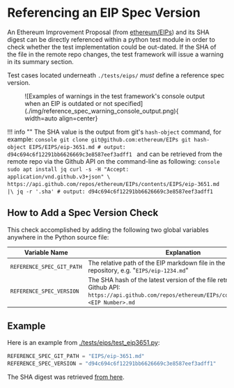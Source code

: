 # Referencing an EIP Spec Version

An Ethereum Improvement Proposal (from [ethereum/EIPs](https://github.com/ethereum/EIPs/tree/master/EIPS)) and its SHA digest can be directly referenced within a python test module in order to check whether the test implementation could be out-dated. If the SHA of the file in the remote repo changes, the test framework will issue a warning in its summary section.

Test cases located underneath `./tests/eips/` _must_ define a reference spec version.

<figure markdown>
 ![Examples of warnings in the test framework's console output when an EIP is outdated or not specified](./img/reference_spec_warning_console_output.png){ width=auto align=center}
</figure>

!!! info ""
    The SHA value is the output from git's `hash-object` command, for example:
    ```console
    git clone git@github.com:ethereum/EIPs
    git hash-object EIPS/EIPS/eip-3651.md
    # output: d94c694c6f12291bb6626669c3e8587eef3adff1
    ```
    and can be retrieved from the remote repo via the Github API on the command-line as following:
    ```console
    sudo apt install jq
    curl -s -H "Accept: application/vnd.github.v3+json" \
    https://api.github.com/repos/ethereum/EIPs/contents/EIPS/eip-3651.md |\
    jq -r '.sha'
    # output: d94c694c6f12291bb6626669c3e8587eef3adff1
    ```

## How to Add a Spec Version Check

This check accomplished by adding the following two global variables anywhere in the Python source file:

| Variable Name               | Explanation                                                                                                                                                        |
|-----------------------------|--------------------------------------------------------------------------------------------------------------------------------------------------------------------|
| `REFERENCE_SPEC_GIT_PATH`   | The relative path of the EIP markdown file in the [ethereum/EIPs](https://github.com/ethereum/EIPs/) repository, e.g. "`EIPS/eip-1234.md`"                         |
| `REFERENCE_SPEC_VERSION`    | The SHA hash of the latest version of the file retrieved from the Github API:<br>`https://api.github.com/repos/ethereum/EIPs/contents/EIPS/eip-<EIP Number>.md` |

## Example

Here is an example from [./tests/eips/test_eip3651.py](../tests/EIPs/test_eip3651.md):

```python
REFERENCE_SPEC_GIT_PATH = "EIPS/eip-3651.md"
REFERENCE_SPEC_VERSION = "d94c694c6f12291bb6626669c3e8587eef3adff1"
```
The SHA digest was retrieved [from here](https://api.github.com/repos/ethereum/EIPs/contents/EIPS/eip-3651.md).